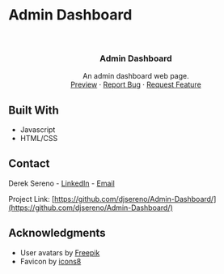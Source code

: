 # Admin Dashboard

<div id="top"></div>

<!-- PROJECT LOGO -->
<br />
<div align="center">

<h3 align="center">Admin Dashboard</h3>

  <p align="center">
    An admin dashboard web page.
    <br />
    <a href="https://djsereno.github.io/Admin-Dashboard/">Preview</a>
    ·
    <a href="https://github.com/djsereno/Admin-Dashboard/issues">Report Bug</a>
    ·
    <a href="https://github.com/djsereno/Admin-Dashboard/issues">Request Feature</a>
  </p>
</div>

## Built With

- Javascript
- HTML/CSS

## Contact

Derek Sereno - [LinkedIn](https://www.linkedin.com/in/dereksereno/) - [Email](mailto:djsereno91@gmail.com)

Project Link: [https://github.com/djsereno/Admin-Dashboard/](https://github.com/djsereno/Admin-Dashboard/)

## Acknowledgments

- User avatars by [Freepik](https://freepik.com/)
- Favicon by [icons8](https://icons8.com/)
